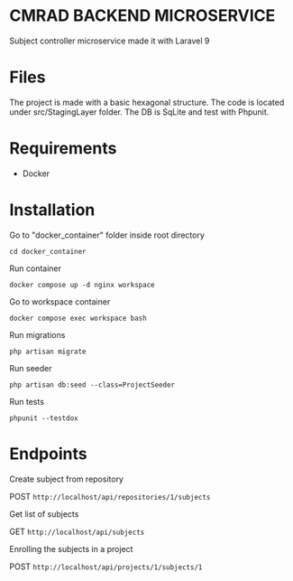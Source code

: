 # CMRAD BACKEND MICROSERVICE

Subject controller microservice made it with Laravel 9

# Files

The project is made with a basic hexagonal structure. The code is located under src/StagingLayer folder. The DB is SqLite and test with Phpunit.

# Requirements

- Docker

# Installation

Go to "docker_container" folder inside root directory

`cd docker_container`

Run container

`docker compose up -d nginx workspace`

Go to workspace container

`docker compose exec workspace bash`

Run migrations

`php artisan migrate`

Run seeder

`php artisan db:seed --class=ProjectSeeder`

Run tests

`phpunit --testdox`

# Endpoints

Create subject from repository

POST `http://localhost/api/repositories/1/subjects`

Get list of subjects

GET `http://localhost/api/subjects`

Enrolling the subjects in a project

POST `http://localhost/api/projects/1/subjects/1`